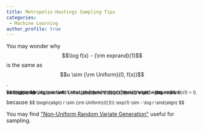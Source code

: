 ```yaml
---
title: Metropolis-Hastings Sampling Tips 
categories:
 - Machine Learning
author_profile: true
---
```

<script src="https://cdn.mathjax.org/mathjax/latest/MathJax.js?config=TeX-AMS-MML_HTMLorMML" type="text/javascript"></script>

You may wonder why $$\log f(x) - {\rm exprand}(1)$$ is the same as $$u \sim {\rm Uniform}(0, f(x))$$.

<span style="font-size:0.8em; line-height:0%">
$$
\begin{align}
&\qquad \min \left( 1, \frac{p(x|\theta^{'})}{p(x|\theta)} \right) > r\\
& \Leftrightarrow \log \min \left( 1, \frac{p(x|\theta^{'})}{p(x|\theta)} \right) > \log r\\
& \Leftrightarrow \log \min \left( 1, \frac{p(x|\theta^{'})}{p(x|\theta)} \right) - \log r > 0\\
& \Leftrightarrow \log \min \left( 1, \frac{p(x|\theta^{'})}{p(x|\theta)} \right) - {\rm exprand}(1) > 0,
\end{align}
$$
</span>
<br><br>
because

<span style="font-size:0.8em; line-height:0%">
$$
\begin{align}
r \sim {\rm Uniform}(0,1)\\
\exp(1) \sim - \log r
\end{align}
$$
</span>

You may find ["Non-Uniform Random Variate Generation"](http://www.nrbook.com/devroye/) useful for sampling.
